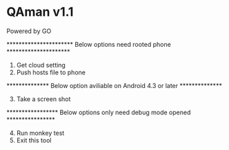 # QAman v1.1

Powered by GO 


********************** Below options need rooted phone *********************

1. Get cloud setting
2. Push hosts file to phone

************** Below option aviliable on Android 4.3 or later **************

3. Take a screen shot

***************** Below options only need debug mode opened ****************

4. Run monkey test
0. Exit this tool

